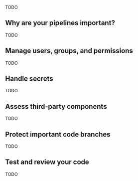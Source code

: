 TODO

## Why are your pipelines important?

TODO

## Manage users, groups, and permissions

TODO

## Handle secrets

TODO

## Assess third-party components

TODO

## Protect important code branches

TODO

## Test and review your code

TODO
